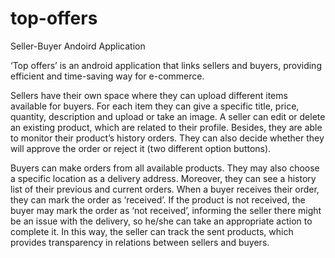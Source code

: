 # top-offers
Seller-Buyer Andoird Application

‘Top offers’ is an android application that links sellers and buyers, providing efficient and time-saving way for e-commerce.

Sellers have their own space where they can upload different items available for buyers. For each item they can give a specific title, price, quantity, description and upload or take an image. A seller can edit or delete an existing product, which are related to their profile. Besides, they are able to monitor their product’s history orders. They can also decide whether they will approve the order or reject it (two different option buttons).

Buyers can make orders from all available products. They may also choose a specific location as a delivery address. Moreover, they can see a history list of their previous and current orders. When a buyer receives their order, they can mark the order as ‘received’. If the product is not received, the buyer may mark the order as ‘not received’, informing the seller there might be an issue with the delivery, so he/she can take an appropriate action to complete it. In this way, the seller can track the sent products, which provides transparency in relations between sellers and buyers.
